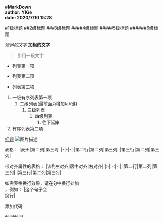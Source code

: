 #**MarkDown**  
**author: YIGe**  
**date: 2020/7/10 15:28**  

#1级标题
##2级标题
###3级标题
####4级标题
#####5级标题
######6级标题  

*倾斜的文字*
**加粗的文字**
>引用一段文字

+ 列表第一项
- 列表第二项
* 列表第三项

1. 一级有序列表第一项  
    1. 二级列表(最前面为增加tab键)  
        1. 三级列表  
            1. 四级列表  
                1. 往下延伸
2. 有序列表第二项

[标题](链接地址)
![图片描述](图片链接地址)

表格：
|表头|第二列|第三列|
|-|-|-|
|第二行|第二列|第三列|
|第三行|第二列|第三列|

带对齐属性的表格：
|该列左对齐|居中对齐|右对齐|
|:-|:-:|-:|
|第二行|第二列|第三列|
|第三行|第二列|第三列|

如需表格换行效果，请在句中换行处加<br>，例如：
|这个句子会<br>换行|

添加代码
```
aaaaaaaa
```

